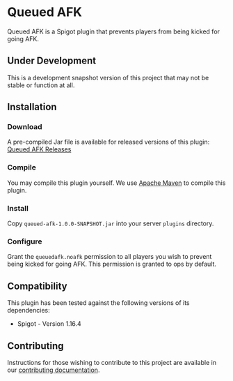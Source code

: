 # Queued AFK

Queued AFK is a Spigot plugin that prevents players from being kicked for going AFK.

## Under Development

This is a development snapshot version of this project that may not be stable or function at all.

## Installation

### Download

A pre-compiled Jar file is available for released versions of this plugin:
[Queued AFK Releases](https://github.com/queuedpixel/queued-afk/releases)

### Compile

You may compile this plugin yourself.
We use [Apache Maven](https://maven.apache.org/) to compile this plugin.

### Install

Copy `queued-afk-1.0.0-SNAPSHOT.jar` into your server `plugins` directory.

### Configure

Grant the `queuedafk.noafk` permission to all players you wish to prevent being kicked for going AFK.
This permission is granted to ops by default.

## Compatibility

This plugin has been tested against the following versions of its dependencies:

- Spigot - Version 1.16.4

## Contributing

Instructions for those wishing to contribute to this project are available in our
[contributing documentation](contributing.md).
